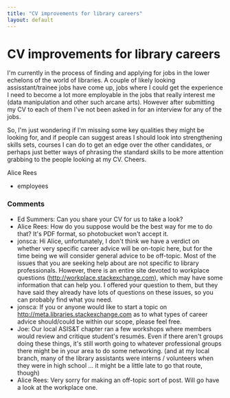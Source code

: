 ```yaml
---
title: "CV improvements for library careers"
layout: default
---
```

CV improvements for library careers
=====================
I'm currently in the process of finding and applying for jobs in the
lower echelons of the world of libraries. A couple of likely looking
assisstant/trainee jobs have come up, jobs where I could get the
experience I need to become a lot more employable in the jobs that
really interest me (data manipulation and other such arcane arts).
However after submitting my CV to each of them I've not been asked in
for an interview for any of the jobs.

So, I'm just wondering if I'm missing some key qualities they might be
looking for, and if people can suggest areas I should look into
strengthening skills sets, courses I can do to get an edge over the
other candidates, or perhaps just better ways of phrasing the standard
skills to be more attention grabbing to the people looking at my CV.
Cheers.

Alice Rees

<ul class="tags"><li class="tag">employees</li></ul>

### Comments ###
* Ed Summers: Can you share your CV for us to take a look?
* Alice Rees: How do you suppose would be the best way for me to do that? It's PDF
format, so photobucket won't accept it.
* jonsca: Hi Alice, unfortunately, I don't think we have a verdict on whether very
specific career advice will be on-topic here, but for the time being we
will consider general advice to be off-topic. Most of the issues that
you are seeking help about are not specific to library professionals.
However, there is an entire site devoted to workplace questions
(http://workplace.stackexchange.com), which may have some information
that can help you. I offered your question to them, but they have said
they already have lots of questions on these issues, so you can probably
find what you need.
* jonsca: If you or anyone would like to start a topic on
http://meta.libraries.stackexchange.com as to what types of career
advice should/could be within our scope, please feel free.
* Joe: Our local ASIS&T chapter ran a few workshops where members would review
and critique student's resumés. Even if there aren't groups doing these
things, it's still worth going to whatever professional groups there
might be in your area to do some networking. (and at my local branch,
many of the library assistants were interns / volunteers when they were
in high school ... it might be a little late to go that route, though)
* Alice Rees: Very sorry for making an off-topic sort of post. Will go have a look at
the workplace one.


